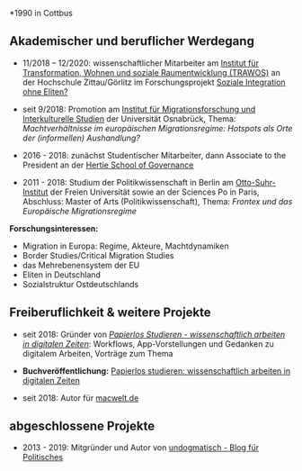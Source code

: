 \*1990 in Cottbus

## Akademischer und beruflicher Werdegang

+ 11/2018 – 12/2020: wissenschaftlicher Mitarbeiter am [Institut für Transformation, Wohnen und soziale Raumentwicklung (TRAWOS)](https://www.hszg.de/trawos/) an der Hochschule Zittau/Görlitz im Forschungsprojekt [Soziale Integration ohne Eliten?](https://www.hszg.de/trawos/projekte/soziale-integration-ohne-eliten.html)

+ seit 9/2018: Promotion am [Institut für Migrationsforschung und Interkulturelle Studien](https://www.imis.uni-osnabrueck.de/startseite.html) der Universität Osnabrück, Thema: _Machtverhältnisse im europäischen Migrationsregime: Hotspots als Orte der (informellen) Aushandlung?_

+ 2016 - 2018:  zunächst Studentischer Mitarbeiter, dann Associate to the President an der [Hertie School of Governance](https://www.hertie-school.org)

+ 2011 - 2018: Studium der Politikwissenschaft in Berlin am [Otto-Suhr-Institut](https://www.polsoz.fu-berlin.de/polwiss/index.html) der Freien Universität sowie an der Sciences Po in Paris, Abschluss: Master of Arts (Politikwissenschaft), Thema: _Frontex und das Europäische Migrationsregime_

**Forschungsinteressen:**

- Migration in Europa: Regime, Akteure, Machtdynamiken
- Border Studies/Critical Migration Studies
- das Mehrebenensystem der EU
- Eliten in Deutschland
- Sozialstruktur Ostdeutschlands

## Freiberuflichkeit & weitere Projekte

+ seit 2018: Gründer von [_Papierlos Studieren - wissenschaftlich arbeiten in digitalen Zeiten_](https://papierlos-studieren.net): Workflows, App-Vorstellungen und Gedanken zu digitalem Arbeiten, Vorträge zum Thema

+ **Buchveröffentlichung:** [Papierlos studieren: wissenschaftlich arbeiten in digitalen Zeiten](https://www.utb-shop.de/catalog/product/view/id/11143/)

+ seit 2018: Autor für [macwelt.de](https://www.macwelt.de)

## abgeschlossene Projekte

+ 2013 - 2019: Mitgründer und Autor von [undogmatisch - Blog für Politisches](https://undogmatisch.net)



